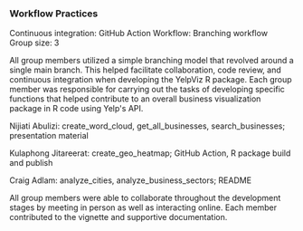 ### Workflow Practices  
Continuous integration: GitHub Action
Workflow: Branching workflow  
Group size: 3  

All group members utilized a simple branching model that revolved around a single main branch. This helped facilitate collaboration, code review, and continuous integration when developing the YelpViz R package. Each group member was responsible for carrying out the tasks of developing specific functions that helped contribute to an overall business visualization package in R code using Yelp's API.  

Nijiati Abulizi:  create_word_cloud, get_all_businesses, search_businesses; presentation material

Kulaphong Jitareerat: create_geo_heatmap; GitHub Action, R package build and publish

Craig Adlam: analyze_cities, analyze_business_sectors; README  

All group members were able to collaborate throughout the development stages by meeting in person as well as interacting online. Each member contributed to the vignette and supportive documentation. 